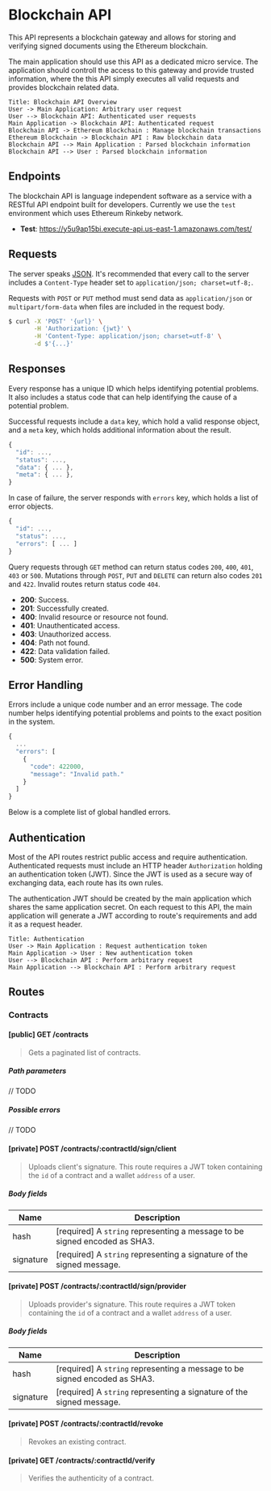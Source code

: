 # Blockchain API

This API represents a blockchain gateway and allows for storing and verifying signed documents using the Ethereum blockchain.

The main application should use this API as a dedicated micro service. The application should controll the access to this gateway and provide trusted information, where the this API simply executes all valid requests and provides blockchain related data.

```sequence
Title: Blockchain API Overview
User -> Main Application: Arbitrary user request
User --> Blockchain API: Authenticated user requests
Main Application -> Blockchain API: Authenticated request
Blockchain API -> Ethereum Blockchain : Manage blockchain transactions
Ethereum Blockchain -> Blockchain API : Raw blockchain data
Blockchain API --> Main Application : Parsed blockchain information
Blockchain API --> User : Parsed blockchain information
```

## Endpoints

The blockchain API is language independent software as a service with a RESTful API endpoint built for developers. Currently we use the `test` environment which uses Ethereum Rinkeby network.

* **Test**: https://y5u9ap15bi.execute-api.us-east-1.amazonaws.com/test/

## Requests

The server speaks [JSON](https://en.wikipedia.org/wiki/JSON). It's recommended that every call to the server includes a `Content-Type` header set to `application/json; charset=utf-8;`. 

Requests with `POST` or `PUT` method must send data as `application/json` or `multipart/form-data` when files are included in the request body.

```bash
$ curl -X 'POST' '{url}' \
       -H 'Authorization: {jwt}' \
       -H 'Content-Type: application/json; charset=utf-8' \
       -d $'{...}'
```

## Responses

Every response has a unique ID which helps identifying potential problems. It also includes a status code that can help identifying the cause of a potential problem.

Successful requests include a `data` key, which hold a valid response object, and a `meta` key, which holds additional information about the result.

```js
{
  "id": ...,
  "status": ...,
  "data": { ... },
  "meta": { ... },
}
```

In case of failure, the server responds with `errors` key, which holds a list of error objects.

```js
{
  "id": ...,
  "status": ...,
  "errors": [ ... ]
}
```

Query requests through `GET` method can return status codes `200`, `400`, `401`, `403` or `500`. Mutations through `POST`, `PUT` and `DELETE` can return also codes `201` and `422`. Invalid routes return status code `404`.

* **200**: Success.
* **201**: Successfully created.
* **400**: Invalid resource or resource not found.
* **401**: Unauthenticated access.
* **403**: Unauthorized access.
* **404**: Path not found.
* **422**: Data validation failed.
* **500**: System error.

## Error Handling

Errors include a unique code number and an error message. The code number helps identifying potential problems and points to the exact position in the system.

```js
{
  ...
  "errors": [
    {
      "code": 422000,
      "message": "Invalid path."
    }
  ]
}
```

Below is a complete list of global handled errors.

## Authentication

Most of the API routes restrict public access and require authentication. Authenticated requests must include an HTTP header `Authorization` holding an authentication token (JWT). Since the JWT is used as a secure way of exchanging data, each route has its own rules.

The authentication JWT should be created by the main application which shares the same application secret. On each request to this API, the main application will generate a JWT according to route's requirements and add it as a request header.

```sequence
Title: Authentication
User -> Main Application : Request authentication token
Main Application -> User : New authentication token
User --> Blockchain API : Perform arbitrary request
Main Application --> Blockchain API : Perform arbitrary request
```

## Routes

### Contracts

#### [public] GET /contracts

> Gets a paginated list of contracts.

##### Path parameters

// TODO

##### Possible errors

// TODO

#### [private] POST /contracts/:contractId/sign/client

> Uploads client's signature. This route requires a JWT token containing the `id` of a contract and a wallet `address` of a user.

##### Body fields

| Name | Description
|-|-
| hash | [required] A `string` representing a message to be signed encoded as SHA3.
| signature | [required] A `string` representing a signature of the signed message.

#### [private] POST /contracts/:contractId/sign/provider

> Uploads provider's signature. This route requires a JWT token containing the `id` of a contract and a wallet `address` of a user.

##### Body fields

| Name | Description
|-|-
| hash | [required] A `string` representing a message to be signed encoded as SHA3.
| signature | [required] A `string` representing a signature of the signed message.

#### [private] POST /contracts/:contractId/revoke

> Revokes an existing contract.

#### [private] GET /contracts/:contractId/verify

> Verifies the authenticity of a contract.

